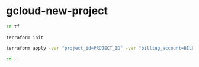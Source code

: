 # gcloud-new-project

```bash
cd tf

terraform init

terraform apply -var "project_id=PROJECT_ID" -var "billing_account=BILLING_ID" -var "project_create=true"

cd ..
```
